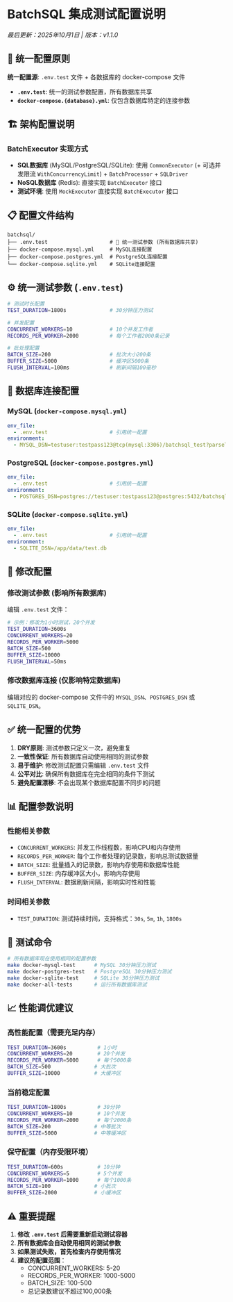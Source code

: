 # BatchSQL 集成测试配置说明

*最后更新：2025年10月1日 | 版本：v1.1.0*

## 🎯 统一配置原则

**统一配置源**: `.env.test` 文件 + 各数据库的 docker-compose 文件

- **`.env.test`**: 统一的测试参数配置，所有数据库共享
- **`docker-compose.{database}.yml`**: 仅包含数据库特定的连接参数

## 🏗️ 架构配置说明

### BatchExecutor 实现方式
- **SQL数据库** (MySQL/PostgreSQL/SQLite): 使用 `CommonExecutor` (+ 可选并发限流 `WithConcurrencyLimit`) + `BatchProcessor` + `SQLDriver`
- **NoSQL数据库** (Redis): 直接实现 `BatchExecutor` 接口
- **测试环境**: 使用 `MockExecutor` 直接实现 `BatchExecutor` 接口

## 📋 配置文件结构

```
batchsql/
├── .env.test                    # 🎯 统一测试参数 (所有数据库共享)
├── docker-compose.mysql.yml     # MySQL连接配置
├── docker-compose.postgres.yml  # PostgreSQL连接配置
└── docker-compose.sqlite.yml    # SQLite连接配置
```

## ⚙️ 统一测试参数 (`.env.test`)

```bash
# 测试时长配置
TEST_DURATION=1800s              # 30分钟压力测试

# 并发配置
CONCURRENT_WORKERS=10            # 10个并发工作者
RECORDS_PER_WORKER=2000          # 每个工作者2000条记录

# 批处理配置
BATCH_SIZE=200                   # 批次大小200条
BUFFER_SIZE=5000                 # 缓冲区5000条
FLUSH_INTERVAL=100ms             # 刷新间隔100毫秒
```

## 🔗 数据库连接配置

### MySQL (`docker-compose.mysql.yml`)
```yaml
env_file:
  - .env.test                    # 引用统一配置
environment:
  - MYSQL_DSN=testuser:testpass123@tcp(mysql:3306)/batchsql_test?parseTime=true&multiStatements=true
```

### PostgreSQL (`docker-compose.postgres.yml`)
```yaml
env_file:
  - .env.test                    # 引用统一配置
environment:
  - POSTGRES_DSN=postgres://testuser:testpass123@postgres:5432/batchsql_test?sslmode=disable
```

### SQLite (`docker-compose.sqlite.yml`)
```yaml
env_file:
  - .env.test                    # 引用统一配置
environment:
  - SQLITE_DSN=/app/data/test.db
```

## 🔧 修改配置

### 修改测试参数 (影响所有数据库)
编辑 `.env.test` 文件：

```bash
# 示例：修改为1小时测试，20个并发
TEST_DURATION=3600s
CONCURRENT_WORKERS=20
RECORDS_PER_WORKER=5000
BATCH_SIZE=500
BUFFER_SIZE=10000
FLUSH_INTERVAL=50ms
```

### 修改数据库连接 (仅影响特定数据库)
编辑对应的 docker-compose 文件中的 `MYSQL_DSN`、`POSTGRES_DSN` 或 `SQLITE_DSN`。

## ✅ 统一配置的优势

1. **DRY原则**: 测试参数只定义一次，避免重复
2. **一致性保证**: 所有数据库自动使用相同的测试参数
3. **易于维护**: 修改测试配置只需编辑 `.env.test` 文件
4. **公平对比**: 确保所有数据库在完全相同的条件下测试
5. **避免配置漂移**: 不会出现某个数据库配置不同步的问题

## 📊 配置参数说明

### 性能相关参数
- `CONCURRENT_WORKERS`: 并发工作线程数，影响CPU和内存使用
- `RECORDS_PER_WORKER`: 每个工作者处理的记录数，影响总测试数据量
- `BATCH_SIZE`: 批量插入的记录数，影响内存使用和数据库性能
- `BUFFER_SIZE`: 内存缓冲区大小，影响内存使用
- `FLUSH_INTERVAL`: 数据刷新间隔，影响实时性和性能

### 时间相关参数
- `TEST_DURATION`: 测试持续时间，支持格式：`30s`, `5m`, `1h`, `1800s`

## 🚀 测试命令

```bash
# 所有数据库现在使用相同的配置参数
make docker-mysql-test      # MySQL 30分钟压力测试
make docker-postgres-test   # PostgreSQL 30分钟压力测试  
make docker-sqlite-test     # SQLite 30分钟压力测试
make docker-all-tests       # 运行所有数据库测试
```

## 📈 性能调优建议

### 高性能配置（需要充足内存）
```bash
TEST_DURATION=3600s          # 1小时
CONCURRENT_WORKERS=20        # 20个并发
RECORDS_PER_WORKER=5000      # 每个5000条
BATCH_SIZE=500              # 大批次
BUFFER_SIZE=10000           # 大缓冲区
```

### 当前稳定配置
```bash
TEST_DURATION=1800s          # 30分钟
CONCURRENT_WORKERS=10        # 10个并发
RECORDS_PER_WORKER=2000      # 每个2000条
BATCH_SIZE=200              # 中等批次
BUFFER_SIZE=5000            # 中等缓冲区
```

### 保守配置（内存受限环境）
```bash
TEST_DURATION=600s           # 10分钟
CONCURRENT_WORKERS=5         # 5个并发
RECORDS_PER_WORKER=1000      # 每个1000条
BATCH_SIZE=100              # 小批次
BUFFER_SIZE=2000            # 小缓冲区
```

## ⚠️ 重要提醒

1. **修改 `.env.test` 后需要重新启动测试容器**
2. **所有数据库会自动使用相同的测试参数**
3. **如果测试失败，首先检查内存使用情况**
4. **建议的配置范围**：
   - CONCURRENT_WORKERS: 5-20
   - RECORDS_PER_WORKER: 1000-5000
   - BATCH_SIZE: 100-500
   - 总记录数建议不超过100,000条